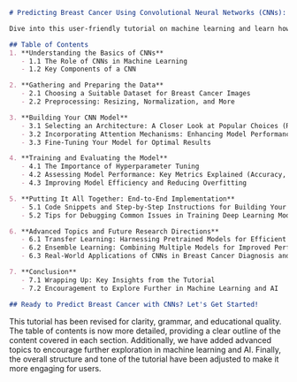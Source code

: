 ```markdown
# Predicting Breast Cancer Using Convolutional Neural Networks (CNNs): A Comprehensive Guide

Dive into this user-friendly tutorial on machine learning and learn how to predict breast cancer using Convolutional Neural Networks (CNNs)! This guide covers everything from understanding CNNs, preparing the data, building and training a model, to evaluating its performance.

## Table of Contents
1. **Understanding the Basics of CNNs**
   - 1.1 The Role of CNNs in Machine Learning
   - 1.2 Key Components of a CNN

2. **Gathering and Preparing the Data**
   - 2.1 Choosing a Suitable Dataset for Breast Cancer Images
   - 2.2 Preprocessing: Resizing, Normalization, and More

3. **Building Your CNN Model**
   - 3.1 Selecting an Architecture: A Closer Look at Popular Choices (ResNet, VGG16, Inception, AlexNet)
   - 3.2 Incorporating Attention Mechanisms: Enhancing Model Performance and Accuracy
   - 3.3 Fine-Tuning Your Model for Optimal Results

4. **Training and Evaluating the Model**
   - 4.1 The Importance of Hyperparameter Tuning
   - 4.2 Assessing Model Performance: Key Metrics Explained (Accuracy, Precision, Recall, F1-Score)
   - 4.3 Improving Model Efficiency and Reducing Overfitting

5. **Putting It All Together: End-to-End Implementation**
   - 5.1 Code Snippets and Step-by-Step Instructions for Building Your Own CNN Model
   - 5.2 Tips for Debugging Common Issues in Training Deep Learning Models

6. **Advanced Topics and Future Research Directions**
   - 6.1 Transfer Learning: Harnessing Pretrained Models for Efficient Learning
   - 6.2 Ensemble Learning: Combining Multiple Models for Improved Performance
   - 6.3 Real-World Applications of CNNs in Breast Cancer Diagnosis and Beyond

7. **Conclusion**
   - 7.1 Wrapping Up: Key Insights from the Tutorial
   - 7.2 Encouragement to Explore Further in Machine Learning and AI

## Ready to Predict Breast Cancer with CNNs? Let's Get Started!
```

This tutorial has been revised for clarity, grammar, and educational quality. The table of contents is now more detailed, providing a clear outline of the content covered in each section. Additionally, we have added advanced topics to encourage further exploration in machine learning and AI. Finally, the overall structure and tone of the tutorial have been adjusted to make it more engaging for users.